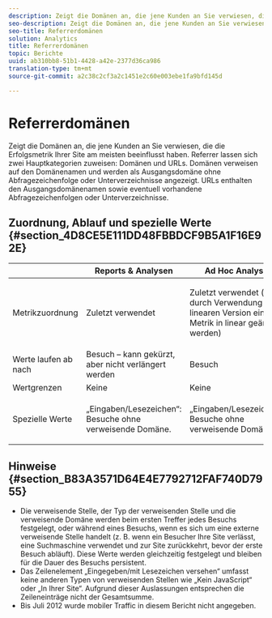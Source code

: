 ```yaml
---
description: Zeigt die Domänen an, die jene Kunden an Sie verwiesen, die die Erfolgsmetrik Ihrer Site am meisten beeinflusst haben. Verweisende Stellen lassen sich in zwei Hauptkategorien "Domänen"und "URLs"unterteilen. Domänen verweisen auf den Domänenamen und werden als Ausgangsdomäne ohne Abfragezeichenfolge oder Unterverzeichnisse angezeigt. URLs enthalten den Ausgangsdomänenamen sowie eventuell vorhandene Abfragezeichenfolgen oder Unterverzeichnisse.
seo-description: Zeigt die Domänen an, die jene Kunden an Sie verwiesen, die die Erfolgsmetrik Ihrer Site am meisten beeinflusst haben. Verweisende Stellen lassen sich in zwei Hauptkategorien "Domänen"und "URLs"unterteilen. Domänen verweisen auf den Domänenamen und werden als Ausgangsdomäne ohne Abfragezeichenfolge oder Unterverzeichnisse angezeigt. URLs enthalten den Ausgangsdomänenamen sowie eventuell vorhandene Abfragezeichenfolgen oder Unterverzeichnisse.
seo-title: Referrerdomänen
solution: Analytics
title: Referrerdomänen
topic: Berichte
uuid: ab310bb8-51b1-4428-a42e-2377d36ca986
translation-type: tm+mt
source-git-commit: a2c38c2cf3a2c1451e2c60e003ebe1fa9bfd145d

---
```



# Referrerdomänen

Zeigt die Domänen an, die jene Kunden an Sie verwiesen, die die Erfolgsmetrik Ihrer Site am meisten beeinflusst haben. Referrer lassen sich zwei Hauptkategorien zuweisen: Domänen und URLs. Domänen verweisen auf den Domänenamen und werden als Ausgangsdomäne ohne Abfragezeichenfolge oder Unterverzeichnisse angezeigt. URLs enthalten den Ausgangsdomänenamen sowie eventuell vorhandene Abfragezeichenfolgen oder Unterverzeichnisse.

## Zuordnung, Ablauf und spezielle Werte {#section_4D8CE5E111DD48FBBDCF9B5A1F16E92E}

<table id="table_EC7423532C7E44DE97B7FC0321585A2B"> 
 <thead> 
  <tr> 
   <th colname="col1" class="entry"> </th> 
   <th colname="col2" class="entry"> Reports &amp; Analysen </th> 
   <th colname="col3" class="entry"> Ad Hoc Analysis  </th> 
   <th colname="col4" class="entry"> Data Warehouse </th> 
  </tr>
 </thead>
 <tbody> 
  <tr> 
   <td colname="col1"> Metrikzuordnung </td> 
   <td colname="col2"> <p>Zuletzt verwendet </p> </td> 
   <td colname="col3"> <p>Zuletzt verwendet (kann durch Verwendung der linearen Version einer Metrik in linear geändert werden) </p> </td> 
   <td colname="col4"> <p>Zuletzt verwendet </p> </td> 
  </tr> 
  <tr> 
   <td colname="col1"> Werte laufen ab nach </td> 
   <td colname="col2"> Besuch – kann gekürzt, aber nicht verlängert werden </td> 
   <td colname="col3"> Besuch </td> 
   <td colname="col4"> Besuch </td> 
  </tr> 
  <tr> 
   <td colname="col1"> Wertgrenzen </td> 
   <td colname="col2"> Keine </td> 
   <td colname="col3"> Keine </td> 
   <td colname="col4"> Keine </td> 
  </tr> 
  <tr> 
   <td colname="col1"> Spezielle Werte </td> 
   <td colname="col2"> <p>„Eingaben/Lesezeichen“: Besuche ohne verweisende Domäne. </p> </td> 
   <td colname="col3"> <p>„Eingaben/Lesezeichen“: Besuche ohne verweisende Domäne. </p> </td> 
   <td colname="col4"> <p>„Eingaben/Lesezeichen“: Besuche ohne verweisende Domäne. </p> </td> 
  </tr> 
 </tbody> 
</table>

## Hinweise {#section_B83A3571D64E4E7792712FAF740D7955}

* Die verweisende Stelle, der Typ der verweisenden Stelle und die verweisende Domäne werden beim ersten Treffer jedes Besuchs festgelegt, oder während eines Besuchs, wenn es sich um eine externe verweisende Stelle handelt (z. B. wenn ein Besucher Ihre Site verlässt, eine Suchmaschine verwendet und zur Site zurückkehrt, bevor der erste Besuch abläuft). Diese Werte werden gleichzeitig festgelegt und bleiben für die Dauer des Besuchs persistent.
* Das Zeilenelement „Eingegeben/mit Lesezeichen versehen“ umfasst keine anderen Typen von verweisenden Stellen wie „Kein JavaScript“ oder „In Ihrer Site“. Aufgrund dieser Auslassungen entsprechen die Zeileneinträge nicht der Gesamtsumme.
* Bis Juli 2012 wurde mobiler Traffic in diesem Bericht nicht angegeben.

